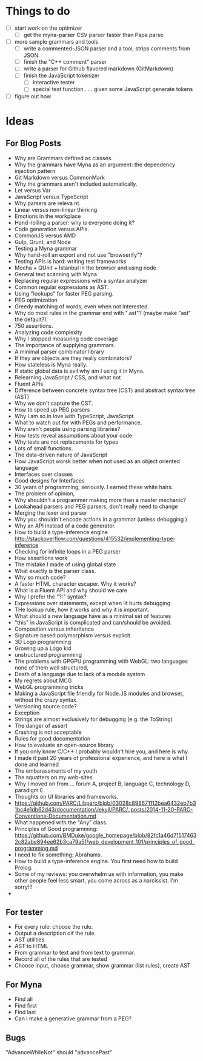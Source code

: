 # Things to do 

- [ ] start work on the optimizer 
  - [ ] get the myna-parser CSV parser faster than Papa parse 
- [ ] more sample grammars and tools
    - [ ] write a commented-JSON parser and a tool, strips comments from JSON. 
    - [ ] finish the "C++ comment" parser 
    - [ ] write a parser for Github flavored markdown (GitMarkdown)
    - [ ] finish the JavaScript tokenizer 
        - [ ] interactive tester 
        - [ ] special test function . . . given some JavaScript generate tokens 
- [ ] figure out how 

# Ideas

## For Blog Posts

- Why are Grammars defined as classes. 
- Why the grammars have Myna as an argument: the dependency injection pattern 
- Git Markdown versus CommonMark 
- Why the grammars aren't included automatically. 
- Let versus Var 
- JavaScript versus TypeScript
- Why parsers are releva nt. 
- Linear versus non-linear thinking 
- Emotions in the workplace 
- Hand-rolling a parser: why is everyone doing it? 
- Code generation versus APIs. 
- CommonJS versus AMD
- Gulp, Grunt, and Node
- Testing a Myna grammar 
- Why hand-roll an export and not use "browserify"? 
- Testing APIs is hard: writing test frameworks 
- Mocha + QUnit + Istanbul in the browser and using node
- General text scanning with Myna
- Replacing regular expressions with a syntax analyzer
- Common regular expressions as AST. 
- Using "lookups" for faster PEG parsing. 
- PEG optimization
- Greedy matching of words, even when not interested. 
- Why do most rules in the grammar end with ".ast"? (maybe make "ast" the default?).
- 750 assertions.
- Analyzing code complexity 
- Why I stopped measuring code coverage 
- The importance of supplying grammars. 
- A minimal parser combinator library
- If they are objects are they really combinators? 
- How stateless is Myna really.
- If static global data is evil why am I using it in Myna.
- Relearning JavaScript / CSS, and what not
- Fluent APIs 
- Difference between concrete syntax tree (CST) and abstract syntax tree (AST)
- Why we don't capture the CST.
- How to speed up PEG parsers
- Why I am so in love with TypeScript, JavaScript. 
- What to watch out for with PEGs and performance. 
- Why aren't people using parsing libraries? 
- How tests reveal assumptions about your code
- Why tests are not replacements for types
- Lots of small functions.
- The data-driven nature of JavaScript 
- How JavaScript worsk better when not used as an object oriented language
- Interfaces over classes
- Good designs for Interfaces
- 30 years of programming, seriously. I earned these white hairs.
- The problem of opinion, 
- Why shouldn't a programmer making more than a master mechanic?
- Lookahead parsers and PEG parsers, don't really need to change
- Merging the lexer and parser
- Why you shouldn't encode actions in a grammar (unless debugging )
- Why an API instead of a code generator. 
- How to build a type-inference engine http://stackoverflow.com/questions/415532/implementing-type-inference
- Checking for infinite loops in a PEG parser
- How assertions work 
- The mistake I made of using global state 
- What exactly is the parser class. 
- Why so much code? 
- A faster HTML character escaper. Why it works? 
- What is a Fluent API and why should we care
- Why I prefer the "?:" syntax? 
- Expressions over statements, except when iit hurts debugging 
- THe lookup rule, how it works and why it is important. 
- What should a new language have as a minimal set of features 
- "this" in JavaScript is complicated and can/should be avoided. 
- Composition versus inheritance
- Signature based polymorphism versus explicit 
- 3D Logo programming
- Growing up a Logo kid
- unstructured programming
- The problems with GPGPU programming with WebGL: two languages none of them well structured, 
- Death of a language due to lack of a module system 
- My regrets about MCG 
- WebGL programming tricks 
- Making a JavaScript file friendly for Node.JS modules and browser, without the crazy syntax. 
- Versioning source code? 
- Exception
- Strings are almost exclusively for debugging (e.g. the ToString)
- The danger of assert 
- Crashing is not acceptable 
- Rules for good documentation
- How to evaluate an open-source library 
- If you only know C/C++ I probably wouldn't hire you, and here is why. 
- I made it past 20 years of professional experience, and here is what I done and learned 
- The embarassments of my youth 
- The squatters on my web-sites
- Why I moved on from ... forum A, project B, language C, technology D, paradigm E. 
- Thoughts on UI libraries and frameworks. 
- https://github.com/PARC/Libparc/blob/03028c898671112bea6432eb7b31bc4e1db62d43/documentation/Jekyll/PARC/_posts/2014-11-20-PARC-Conventions-Documentation.md
- What happened with the "Any" class. 
- Principles of Good programming: https://github.com/BMDuke/google_homepage/blob/82fc1a46d715174632c82abe894ee62b3ca79a5f/web_development_101/principles_of_good_programming.md 
- I need to fix something: Abrahams.
- How to build a type-inference engine. You first need how to build Prolog. 
- Some of my reviews: you overwhelm us with information, you make other people feel less smart, you come across as a narcissist. I'm sorry!!! 
- 

## For tester

- For every rule: choose the rule. 
- Output a description oif the rule.
- AST utilities  
- AST to HTML 
- From grammar to text and from text to grammar. 
- Record all of the rules that are tested
- Choose input, choose grammar, show grammar (list rules), create AST 

## For Myna

- Find all
- Find first
- Find last 
- Can I make a generative grammar from a PEG?

## Bugs

"AdvanceWhileNot" should "advancePast"